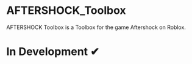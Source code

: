 # AFTERSHOCK_Toolbox

AFTERSHOCK Toolbox is a Toolbox for the game Aftershock on Roblox.

# In Development ✔
